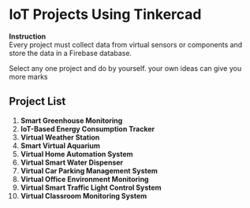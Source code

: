 # IoT Projects Using Tinkercad

**Instruction**  
Every project must collect data from virtual sensors or components and store the data in a Firebase database.

Select any one project and do by yourself. your own ideas can give you more marks 

## Project List

1. **Smart Greenhouse Monitoring**
2. **IoT-Based Energy Consumption Tracker**
3. **Virtual Weather Station**
4. **Smart Virtual Aquarium**
5. **Virtual Home Automation System**
6. **Virtual Smart Water Dispenser**
7. **Virtual Car Parking Management System**
8. **Virtual Office Environment Monitoring**
9. **Virtual Smart Traffic Light Control System**
10. **Virtual Classroom Monitoring System**
